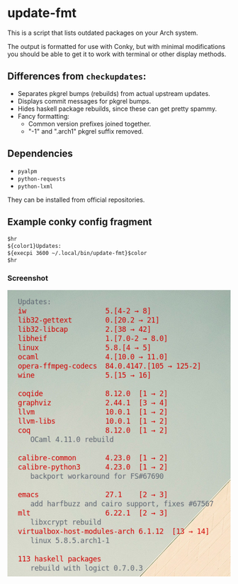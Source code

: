 # update-fmt

This is a script that lists outdated packages on your Arch system.

The output is formatted for use with Conky, but with minimal modifications you should be able to get it to work with terminal or other display methods.

## Differences from `checkupdates`:

- Separates pkgrel bumps (rebuilds) from actual upstream updates.
- Displays commit messages for pkgrel bumps.
- Hides haskell package rebuilds, since these can get pretty spammy.
- Fancy formatting:
  - Common version prefixes joined together.
  - "-1" and ".arch1" pkgrel suffix removed.

## Dependencies

- `pyalpm`
- `python-requests`
- `python-lxml`

They can be installed from official repositories.

## Example conky config fragment

```
$hr
${color1}Updates:
${execpi 3600 ~/.local/bin/update-fmt}$color
$hr
```

### Screenshot

![](updatefmt.png)